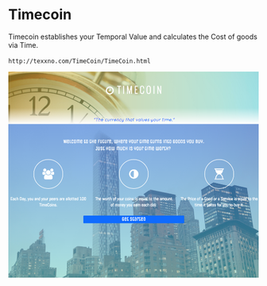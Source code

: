 # Timecoin

Timecoin establishes your Temporal Value and calculates the Cost of goods via Time.

`http://texxno.com/TimeCoin/TimeCoin.html`

![alt tag](https://github.com/Logicium/Timecoin/blob/master/TimeCoin/images/Screen%20Shot%202016-03-21%20at%209.44.55%20AM.png)
